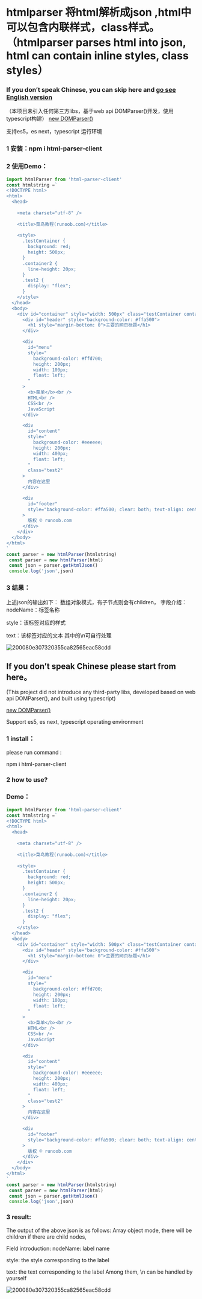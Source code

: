# htmlparser 将html解析成json ,html中可以包含内联样式，class样式。（htmlparser parses html into json, html can contain inline styles, class styles）

### If you don’t speak Chinese, you can skip here and [go see English version](#english-version)
（本项目未引入任何第三方libs，基于web api DOMParser()开发，使用typescript构建）
[new DOMParser()](https://developer.mozilla.org/zh-CN/docs/Web/API/DOMParser/DOMParser)

支持es5，es next，typescript 运行环境

### 1 安装：npm i html-parser-client

### 2 使用Demo：

```javascript
import htmlParser from 'html-parser-client'
const htmlstring =`
<!DOCTYPE html>
<html>
  <head>
     
    <meta charset="utf-8" />
     
    <title>菜鸟教程(runoob.com)</title>
     
    <style>
      .testContainer {
        background: red;
        height: 500px;
      }
      .container2 {
        line-height: 20px;
      }
      .test2 {
        display: "flex";
      }
    </style>
  </head>
  <body>
    <div id="container" style="width: 500px" class="testContainer container2">
      <div id="header" style="background-color: #ffa500">
        <h1 style="margin-bottom: 0">主要的网页标题</h1>
      </div>

      <div
        id="menu"
        style="
          background-color: #ffd700;
          height: 200px;
          width: 100px;
          float: left;
        "
      >
        <b>菜单</b><br />
        HTML<br />
        CSS<br />
        JavaScript
      </div>

      <div
        id="content"
        style="
          background-color: #eeeeee;
          height: 200px;
          width: 400px;
          float: left;
        "
        class="test2"
      >
        内容在这里
      </div>

      <div
        id="footer"
        style="background-color: #ffa500; clear: both; text-align: center"
      >
        版权 © runoob.com
      </div>
    </div>
  </body>
</html>
`
const parser = new htmlParser(htmlstring)
 const parser = new htmlParser(html)
 const json = parser.getHtmlJson()
 console.log('json',json)
```
### 3 结果：

上述json的输出如下：
数组对象模式，有子节点则会有children，
字段介绍：
nodeName：标签名称

style：该标签对应的样式

text：该标签对应的文本
其中的\n可自行处理

![200080e307320355ca82565eac58cdd](https://user-images.githubusercontent.com/41052302/130354531-7e61ba07-9795-42b7-ab76-a9151d56576d.png)

## <span id="english-version"> If you don’t speak Chinese please start from here。</span>
(This project did not introduce any third-party libs, developed based on web api DOMParser(), and built using typescript)

[new DOMParser()](https://developer.mozilla.org/zh-CN/docs/Web/API/DOMParser/DOMParser)

Support es5, es next, typescript operating environment

### 1 install：

please run command :

npm i html-parser-client

### 2 how to use?
### Demo：

```javascript
import htmlParser from 'html-parser-client'
const htmlstring =`
<!DOCTYPE html>
<html>
  <head>
     
    <meta charset="utf-8" />
     
    <title>菜鸟教程(runoob.com)</title>
     
    <style>
      .testContainer {
        background: red;
        height: 500px;
      }
      .container2 {
        line-height: 20px;
      }
      .test2 {
        display: "flex";
      }
    </style>
  </head>
  <body>
    <div id="container" style="width: 500px" class="testContainer container2">
      <div id="header" style="background-color: #ffa500">
        <h1 style="margin-bottom: 0">主要的网页标题</h1>
      </div>

      <div
        id="menu"
        style="
          background-color: #ffd700;
          height: 200px;
          width: 100px;
          float: left;
        "
      >
        <b>菜单</b><br />
        HTML<br />
        CSS<br />
        JavaScript
      </div>

      <div
        id="content"
        style="
          background-color: #eeeeee;
          height: 200px;
          width: 400px;
          float: left;
        "
        class="test2"
      >
        内容在这里
      </div>

      <div
        id="footer"
        style="background-color: #ffa500; clear: both; text-align: center"
      >
        版权 © runoob.com
      </div>
    </div>
  </body>
</html>
`
const parser = new htmlParser(htmlstring)
 const parser = new htmlParser(html)
 const json = parser.getHtmlJson()
 console.log('json',json)
```
### 3 result:


The output of the above json is as follows:
Array object mode, there will be children if there are child nodes,

Field introduction:
nodeName: label name

style: the style corresponding to the label

text: the text corresponding to the label
Among them, \n can be handled by yourself


![200080e307320355ca82565eac58cdd](https://user-images.githubusercontent.com/41052302/130354531-7e61ba07-9795-42b7-ab76-a9151d56576d.png)









